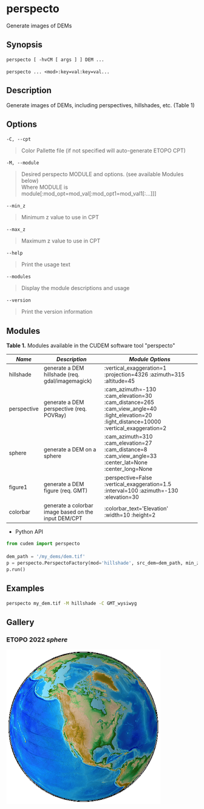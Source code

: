 # perspecto

Generate images of DEMs

## Synopsis

```
perspecto [ -hvCM [ args ] ] DEM ...

perspecto ... <mod>:key=val:key=val...
```

## Description

Generate images of DEMs, including perspectives, hillshades, etc. (Table 1)

## Options
`-C, --cpt`

> Color Pallette file (if not specified will auto-generate ETOPO CPT)

`-M, --module`

> Desired perspecto MODULE and options. (see available Modules below)\
> Where MODULE is module[:mod_opt=mod_val[:mod_opt1=mod_val1[:...]]]

`--min_z`

> Minimum z value to use in CPT

`--max_z`

> Maximum z value to use in CPT

`--help`

> Print the usage text

`--modules`

> Display the module descriptions and usage

`--version`

> Print the version information

## Modules

**Table 1.** Modules available in the CUDEM software tool "perspecto"

|  ***Name***  |  ***Description*** | ***Module Options*** |
|----------------------|----------------------------------|----------------------------------|
| hillshade | generate a DEM hillshade (req. gdal/imagemagick) | :vertical_exaggeration=1 :projection=4326 :azimuth=315 :altitude=45 |
| perspective | generate a DEM perspective (req. POVRay) | :cam_azimuth=-130 :cam_elevation=30 :cam_distance=265 :cam_view_angle=40 :light_elevation=20 :light_distance=10000 :vertical_exaggeration=2 |
| sphere | generate a DEM on a sphere | :cam_azimuth=310 :cam_elevation=27 :cam_distance=8 :cam_view_angle=33 :center_lat=None :center_long=None |
| figure1 | generate a DEM figure (req. GMT) | :perspective=False :vertical_exaggeration=1.5 :interval=100 :azimuth=-130 :elevation=30 | 
| colorbar | generate a colorbar image based on the input DEM/CPT | :colorbar_text='Elevation' :width=10 :height=2 |

* Python API

```python
from cudem import perspecto

dem_path = '/my_dems/dem.tif'
p = perspecto.PerspectoFactory(mod='hillshade', src_dem=dem_path, min_z=-1000, max_z=100)._acquire_module()
p.run()
```

## Examples

```bash
perspecto my_dem.tif -M hillshade -C GMT_wysiwyg
```

## Gallery

### ETOPO 2022 *sphere*
![](/media/etopo22_northAmerica.png)